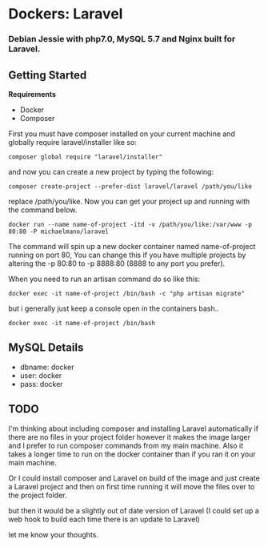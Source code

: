 Dockers: Laravel
===========
### Debian Jessie with php7.0, MySQL 5.7 and Nginx built for Laravel.

## Getting Started

**Requirements**
- Docker
- Composer

First you must have composer installed on your current machine and globally require laravel/installer like so: 

```
composer global require "laravel/installer"
```
and now you can create a new project by typing the following:
```
composer create-project --prefer-dist laravel/laravel /path/you/like
```
replace /path/you/like. Now you can get your project up and running with the command below.
```
docker run --name name-of-project -itd -v /path/you/like:/var/www -p 80:80 -P michaelmano/laravel
```
The command will spin up a new docker container named name-of-project running on port 80, You can change this if you have multiple projects by altering the -p 80:80 to -p 8888:80 (8888 to any port you prefer).

When you need to run an artisan command do so like this:

```
docker exec -it name-of-project /bin/bash -c "php artisan migrate"
```
but i generally just keep a console open in the containers bash.. 
```
docker exec -it name-of-project /bin/bash
```
## MySQL Details

- dbname: docker
- user:   docker
- pass:   docker

## TODO

I'm thinking about including composer and installing Laravel automatically if there are no files in your project folder however it makes the image larger and I prefer to run composer commands from my main machine. Also it takes a longer time to run on the docker container than if you ran it on your main machine.

Or I could install composer and Laravel on build of the image and just create a Laravel project and then on first time running it will move the files over to the project folder.

but then it would be a slightly out of date version of Laravel (I could set up a web hook to build each time there is an update to Laravel)

let me know your thoughts.
